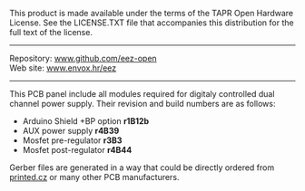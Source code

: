 This product is made available under the terms of the TAPR Open Hardware License. See the LICENSE.TXT file that accompanies this distribution for the full text of the license.

**********************

Repository: www.github.com/eez-open  
Web site: www.envox.hr/eez

**********************

This PCB panel include all modules required for digitaly controlled dual channel power supply. Their revision and build numbers are as follows:

 - Arduino Shield +BP option **r1B12b**
 - AUX power supply **r4B39**
 - Mosfet pre-regulator **r3B3**
 - Mosfet post-regulator **r4B44**

Gerber files are generated in a way that could be directly ordered from [printed.cz](http://printed.cz/) or many other PCB manufacturers.

